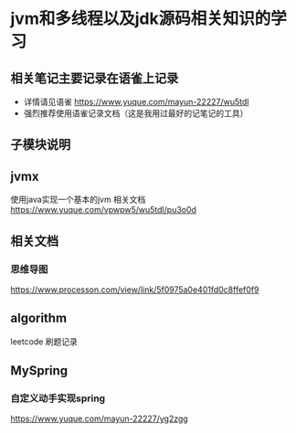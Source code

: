 #  jvm和多线程以及jdk源码相关知识的学习

## 相关笔记主要记录在语雀上记录
- 详情请见语雀 https://www.yuque.com/mayun-22227/wu5tdl
- 强烈推荐使用语雀记录文档（这是我用过最好的记笔记的工具）

## 子模块说明
## jvmx 
使用java实现一个基本的jvm
相关文档 https://www.yuque.com/vpwpw5/wu5tdl/pu3o0d

## 相关文档


### 思维导图
https://www.processon.com/view/link/5f0975a0e401fd0c8ffef0f9

## algorithm 
leetcode 刷题记录

## MySpring 
### 自定义动手实现spring
https://www.yuque.com/mayun-22227/yg2zgg


